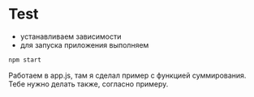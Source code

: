 # Test

- устанавливаем зависимости
- для запуска приложения выполняем
 ```javascript
npm start
```

Работаем в app.js, там я сделал пример с функцией суммирования.
Тебе нужно делать также, согласно примеру.
